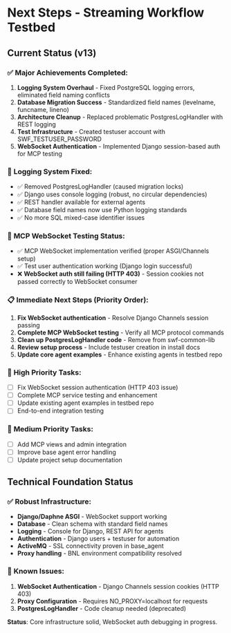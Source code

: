 # Next Steps - Streaming Workflow Testbed

## Current Status (v13)

### ✅ **Major Achievements Completed:**
1. **Logging System Overhaul** - Fixed PostgreSQL logging errors, eliminated field naming conflicts
2. **Database Migration Success** - Standardized field names (levelname, funcname, lineno)
3. **Architecture Cleanup** - Replaced problematic PostgresLogHandler with REST logging
4. **Test Infrastructure** - Created testuser account with SWF_TESTUSER_PASSWORD
5. **WebSocket Authentication** - Implemented Django session-based auth for MCP testing

### 🔧 **Logging System Fixed:**
- ✅ Removed PostgresLogHandler (caused migration locks)
- ✅ Django uses console logging (robust, no circular dependencies)
- ✅ REST handler available for external agents
- ✅ Database field names now use Python logging standards
- ✅ No more SQL mixed-case identifier issues

### 🔄 **MCP WebSocket Testing Status:**
- ✅ MCP WebSocket implementation verified (proper ASGI/Channels setup)
- ✅ Test user authentication working (Django login successful)
- ❌ **WebSocket auth still failing (HTTP 403)** - Session cookies not passed correctly to WebSocket consumer

### 📋 **Immediate Next Steps (Priority Order):**
1. **Fix WebSocket authentication** - Resolve Django Channels session passing
2. **Complete MCP WebSocket testing** - Verify all MCP protocol commands
3. **Clean up PostgresLogHandler code** - Remove from swf-common-lib
4. **Review setup process** - Include testuser creation in install docs
5. **Update core agent examples** - Enhance existing agents in testbed repo

### 🎯 **High Priority Tasks:**
- [ ] Fix WebSocket session authentication (HTTP 403 issue)
- [ ] Complete MCP service testing and enhancement
- [ ] Update existing agent examples in testbed repo
- [ ] End-to-end integration testing

### 🔧 **Medium Priority Tasks:**
- [ ] Add MCP views and admin integration
- [ ] Improve base agent error handling
- [ ] Update project setup documentation

## Technical Foundation Status

### ✅ **Robust Infrastructure:**
- **Django/Daphne ASGI** - WebSocket support working
- **Database** - Clean schema with standard field names
- **Logging** - Console for Django, REST API for agents
- **Authentication** - Django users + testuser for automation
- **ActiveMQ** - SSL connectivity proven in base_agent
- **Proxy handling** - BNL environment compatibility resolved

### 🚧 **Known Issues:**
1. **WebSocket Authentication** - Django Channels session cookies (HTTP 403)
2. **Proxy Configuration** - Requires NO_PROXY=localhost for requests
3. **PostgresLogHandler** - Code cleanup needed (deprecated)

**Status**: Core infrastructure solid, WebSocket auth debugging in progress.